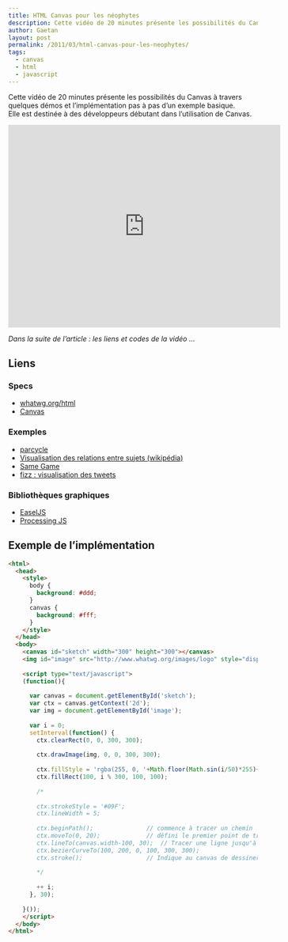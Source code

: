 ```yaml
---
title: HTML Canvas pour les néophytes
description: Cette vidéo de 20 minutes présente les possibilités du Canvas à travers quelques démos et l’implémentation pas à pas d’un exemple basique.
author: Gaetan
layout: post
permalink: /2011/03/html-canvas-pour-les-neophytes/
tags:
  - canvas
  - html
  - javascript
---
```


 [1]: http://whatwg.org/html
 [2]: http://www.whatwg.org/specs/web-apps/current-work/multipage/the-canvas-element.html
 [3]: http://www.mrspeaker.net/dev/parcycle/
 [4]: http://en.inforapid.org/
 [5]: http://gre.github.io/same-game-gravity
 [6]: http://fizz.bloom.io/ 
 [7]: http://easeljs.com/
 [8]: http://processingjs.org/ 

Cette vidéo de 20 minutes présente les possibilités du Canvas à travers quelques démos et l’implémentation pas à pas d’un exemple basique.  
Elle est destinée à des développeurs débutant dans l’utilisation de Canvas.

<iframe src="http://player.vimeo.com/video/20957255?portrait=0" width="550" height="410" frameborder="0" webkitAllowFullScreen mozallowfullscreen allowFullScreen></iframe>

*Dans la suite de l’article : les liens et codes de la vidéo …*

<!-- more -->

## Liens

### Specs

*   [whatwg.org/html][1]
*   [Canvas][2]

### Exemples

*   [parcycle][3]
*   [Visualisation des relations entre sujets (wikipédia)][4]
*   [Same Game][5]
*   [fizz : visualisation des tweets][6]

### Bibliothèques graphiques

*   [EaselJS][7]
*   [Processing JS][8]


## Exemple de l’implémentation

```html
<html>
  <head>
    <style>
      body {
        background: #ddd;
      }
      canvas {
        background: #fff;
      }
    </style>
  </head>
  <body>
    <canvas id="sketch" width="300" height="300"></canvas>
    <img id="image" src="http://www.whatwg.org/images/logo" style="display: none;" />
    
    <script type="text/javascript">
    (function(){
      
      var canvas = document.getElementById('sketch');
      var ctx = canvas.getContext('2d');
      var img = document.getElementById('image');
      
      var i = 0;
      setInterval(function() {
        ctx.clearRect(0, 0, 300, 300);
        
        ctx.drawImage(img, 0, 0, 300, 300);
        
        ctx.fillStyle = 'rgba(255, 0, '+Math.floor(Math.sin(i/50)*255)+', 0.8)';
        ctx.fillRect(100, i % 300, 100, 100);
        
        /*
        
        ctx.strokeStyle = '#09F';
        ctx.lineWidth = 5;
        
        ctx.beginPath();               // commence à tracer un chemin
        ctx.moveTo(0, 20);             // défini le premier point de tracage à la position (0, 20)
        ctx.lineTo(canvas.width-100, 30);  // Tracer une ligne jusqu'à la position (canvas.width, 30). canvas.width désigne la largeur du canvas (500 dans notre exemple).
        ctx.bezierCurveTo(100, 200, 0, 100, 300, 300);
        ctx.stroke();                  // Indique au canvas de dessiner le chemin tracé depuis le beginPath
        
        */
        
        ++ i;
      }, 30);
      
    }());
    </script>
  </body>
</html>
```
